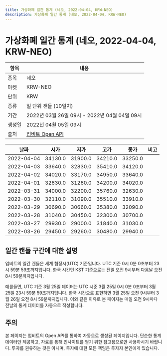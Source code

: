 ```yaml
---
title: 가상화폐 일간 통계 (네오, 2022-04-04, KRW-NEO)
description: 가상화폐 일간 통계 (네오, 2022-04-04, KRW-NEO)
---
```



가상화폐 일간 통계 (네오, 2022-04-04, KRW-NEO)
===

|항목|내용|
|--|--|
|종목|네오|
|마켓|KRW-NEO|
|단위|KRW|
|종류|일 단위 캔들 (10일치)|
|기간|2022년 03월 26일 09시 - 2022년 04월 04일 09시|
|생성일|2022년 04월 05일 09시|
|출처|[업비트 Open API](https://docs.upbit.com)|


|날짜|시가|저가|고가|종가|비고|
|--|--|--|--|--|--|
|2022-04-04|34130.0|31900.0|34210.0|33250.0|    |
|2022-04-03|33640.0|32830.0|35410.0|34120.0|    |
|2022-04-02|34020.0|33170.0|34950.0|33640.0|    |
|2022-04-01|32630.0|31260.0|34200.0|34020.0|    |
|2022-03-31|34000.0|32200.0|35760.0|32630.0|    |
|2022-03-30|32110.0|31090.0|35510.0|33910.0|    |
|2022-03-29|30690.0|30660.0|35380.0|32090.0|    |
|2022-03-28|31040.0|30450.0|32300.0|30700.0|    |
|2022-03-27|29930.0|29000.0|31840.0|31030.0|    |
|2022-03-26|29450.0|29260.0|30480.0|29940.0|    |


일간 캔들 구간에 대한 설명
---


업비트의 일간 캔들은 세계 협정시(UTC) 기준입니다. 
UTC 기준 0시 0분 0초부터 23시 59분 59초까지입니다. 
한국 시간인 KST 기준으로는 전일 오전 9시부터 다음날 오전 8시 59분까지입니다. 


예를들면, UTC 기준 3월 25일 데이터는 UTC 시준 3월 25일 0시 0분 0초부터 3월 25일 23시 59분 59초까지입니다. 
한국 시간으로 표현하면 3월 25일 오전 9시부터 3월 26일 오전 8시 59분까지입니다. 
이와 같은 이유로 본 페이지는 매일 오전 9시마다 전날의 통계 데이터를 자동으로 작성합니다. 


주의
---


본 페이지는 업비트의 Open API를 통하여 자동으로 생성된 페이지입니다. 
단순한 통계 데이터만 제공하고, 자료를 통해 인사이트를 얻기 위한 참고용으로만 사용하시기 바랍니다. 
투자를 권유하는 것은 아니며, 투자에 대한 모든 책임은 투자자 본인에게 있습니다. 

